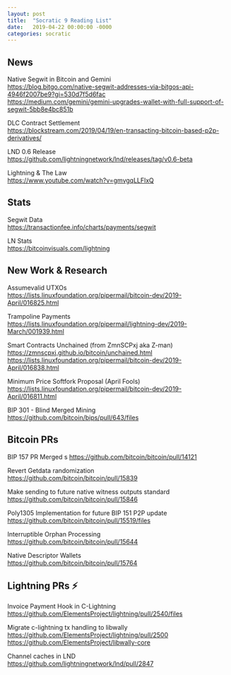 ```yaml
---
layout: post
title:  "Socratic 9 Reading List"
date:   2019-04-22 00:00:00 -0000
categories: socratic
---
```


## News

Native Segwit in Bitcoin and Gemini  
https://blog.bitgo.com/native-segwit-addresses-via-bitgos-api-4946f2007be9?gi=530d7f5d6fac  
https://medium.com/gemini/gemini-upgrades-wallet-with-full-support-of-segwit-5bb8e4bc851b

DLC Contract Settlement  
https://blockstream.com/2019/04/19/en-transacting-bitcoin-based-p2p-derivatives/

LND 0.6 Release  
https://github.com/lightningnetwork/lnd/releases/tag/v0.6-beta

Lightning & The Law  
https://www.youtube.com/watch?v=gmvgqLLFlxQ


## Stats

Segwit Data  
https://transactionfee.info/charts/payments/segwit

LN Stats  
https://bitcoinvisuals.com/lightning


## New Work & Research

Assumevalid UTXOs  
https://lists.linuxfoundation.org/pipermail/bitcoin-dev/2019-April/016825.html

Trampoline Payments  
https://lists.linuxfoundation.org/pipermail/lightning-dev/2019-March/001939.html

Smart Contracts Unchained (from ZmnSCPxj aka Z-man)
https://zmnscpxj.github.io/bitcoin/unchained.html  
https://lists.linuxfoundation.org/pipermail/bitcoin-dev/2019-April/016838.html  

Minimum Price Softfork Proposal  (April Fools)
https://lists.linuxfoundation.org/pipermail/bitcoin-dev/2019-April/016811.html

BIP 301 - Blind Merged Mining  
https://github.com/bitcoin/bips/pull/643/files



## Bitcoin PRs

BIP 157 PR Merged  s
https://github.com/bitcoin/bitcoin/pull/14121

Revert Getdata randomization  
https://github.com/bitcoin/bitcoin/pull/15839

Make sending to future native witness outputs standard  
https://github.com/bitcoin/bitcoin/pull/15846

Poly1305 Implementation for future BIP 151 P2P update  
https://github.com/bitcoin/bitcoin/pull/15519/files

Interruptible Orphan Processing  
https://github.com/bitcoin/bitcoin/pull/15644

Native Descriptor Wallets  
https://github.com/bitcoin/bitcoin/pull/15764


## Lightning PRs ⚡

Invoice Payment Hook in C-Lightning  
https://github.com/ElementsProject/lightning/pull/2540/files

Migrate c-lightning tx handling to libwally  
https://github.com/ElementsProject/lightning/pull/2500  
https://github.com/ElementsProject/libwally-core  

Channel caches in LND  
https://github.com/lightningnetwork/lnd/pull/2847





